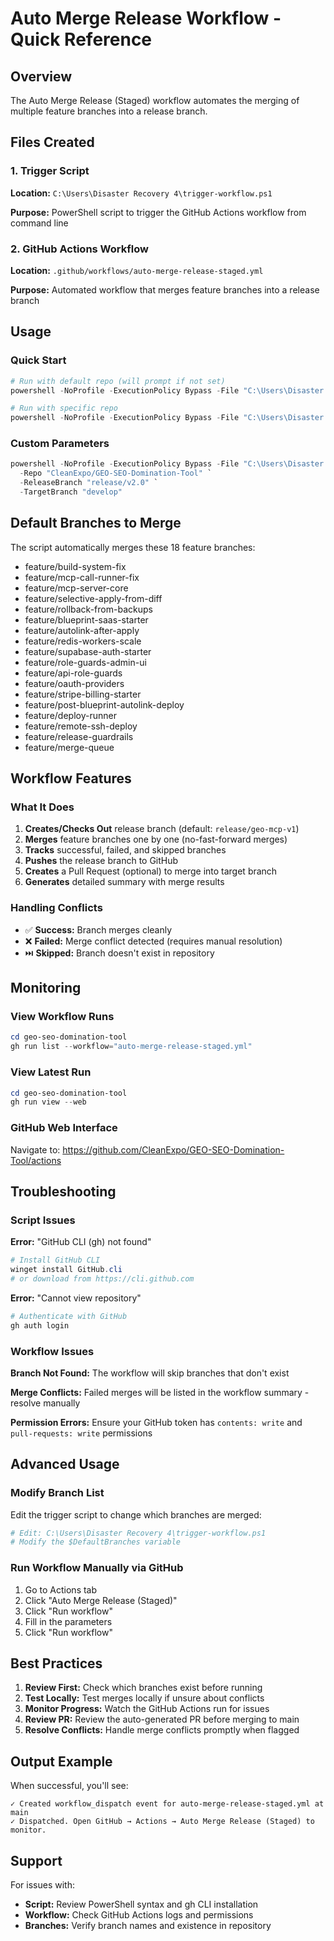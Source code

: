 # Auto Merge Release Workflow - Quick Reference

## Overview
The Auto Merge Release (Staged) workflow automates the merging of multiple feature branches into a release branch.

## Files Created

### 1. Trigger Script
**Location:** `C:\Users\Disaster Recovery 4\trigger-workflow.ps1`

**Purpose:** PowerShell script to trigger the GitHub Actions workflow from command line

### 2. GitHub Actions Workflow
**Location:** `.github/workflows/auto-merge-release-staged.yml`

**Purpose:** Automated workflow that merges feature branches into a release branch

## Usage

### Quick Start
```powershell
# Run with default repo (will prompt if not set)
powershell -NoProfile -ExecutionPolicy Bypass -File "C:\Users\Disaster Recovery 4\trigger-workflow.ps1"

# Run with specific repo
powershell -NoProfile -ExecutionPolicy Bypass -File "C:\Users\Disaster Recovery 4\trigger-workflow.ps1" -Repo "CleanExpo/GEO-SEO-Domination-Tool"
```

### Custom Parameters
```powershell
powershell -NoProfile -ExecutionPolicy Bypass -File "C:\Users\Disaster Recovery 4\trigger-workflow.ps1" `
  -Repo "CleanExpo/GEO-SEO-Domination-Tool" `
  -ReleaseBranch "release/v2.0" `
  -TargetBranch "develop"
```

## Default Branches to Merge
The script automatically merges these 18 feature branches:
- feature/build-system-fix
- feature/mcp-call-runner-fix
- feature/mcp-server-core
- feature/selective-apply-from-diff
- feature/rollback-from-backups
- feature/blueprint-saas-starter
- feature/autolink-after-apply
- feature/redis-workers-scale
- feature/supabase-auth-starter
- feature/role-guards-admin-ui
- feature/api-role-guards
- feature/oauth-providers
- feature/stripe-billing-starter
- feature/post-blueprint-autolink-deploy
- feature/deploy-runner
- feature/remote-ssh-deploy
- feature/release-guardrails
- feature/merge-queue

## Workflow Features

### What It Does
1. **Creates/Checks Out** release branch (default: `release/geo-mcp-v1`)
2. **Merges** feature branches one by one (no-fast-forward merges)
3. **Tracks** successful, failed, and skipped branches
4. **Pushes** the release branch to GitHub
5. **Creates** a Pull Request (optional) to merge into target branch
6. **Generates** detailed summary with merge results

### Handling Conflicts
- ✅ **Success:** Branch merges cleanly
- ❌ **Failed:** Merge conflict detected (requires manual resolution)
- ⏭️ **Skipped:** Branch doesn't exist in repository

## Monitoring

### View Workflow Runs
```powershell
cd geo-seo-domination-tool
gh run list --workflow="auto-merge-release-staged.yml"
```

### View Latest Run
```powershell
cd geo-seo-domination-tool
gh run view --web
```

### GitHub Web Interface
Navigate to: https://github.com/CleanExpo/GEO-SEO-Domination-Tool/actions

## Troubleshooting

### Script Issues

**Error:** "GitHub CLI (gh) not found"
```powershell
# Install GitHub CLI
winget install GitHub.cli
# or download from https://cli.github.com
```

**Error:** "Cannot view repository"
```powershell
# Authenticate with GitHub
gh auth login
```

### Workflow Issues

**Branch Not Found:** The workflow will skip branches that don't exist

**Merge Conflicts:** Failed merges will be listed in the workflow summary - resolve manually

**Permission Errors:** Ensure your GitHub token has `contents: write` and `pull-requests: write` permissions

## Advanced Usage

### Modify Branch List
Edit the trigger script to change which branches are merged:
```powershell
# Edit: C:\Users\Disaster Recovery 4\trigger-workflow.ps1
# Modify the $DefaultBranches variable
```

### Run Workflow Manually via GitHub
1. Go to Actions tab
2. Click "Auto Merge Release (Staged)"
3. Click "Run workflow"
4. Fill in the parameters
5. Click "Run workflow"

## Best Practices

1. **Review First:** Check which branches exist before running
2. **Test Locally:** Test merges locally if unsure about conflicts
3. **Monitor Progress:** Watch the GitHub Actions run for issues
4. **Review PR:** Review the auto-generated PR before merging to main
5. **Resolve Conflicts:** Handle merge conflicts promptly when flagged

## Output Example

When successful, you'll see:
```
✓ Created workflow_dispatch event for auto-merge-release-staged.yml at main
✓ Dispatched. Open GitHub → Actions → Auto Merge Release (Staged) to monitor.
```

## Support

For issues with:
- **Script:** Review PowerShell syntax and gh CLI installation
- **Workflow:** Check GitHub Actions logs and permissions
- **Branches:** Verify branch names and existence in repository
